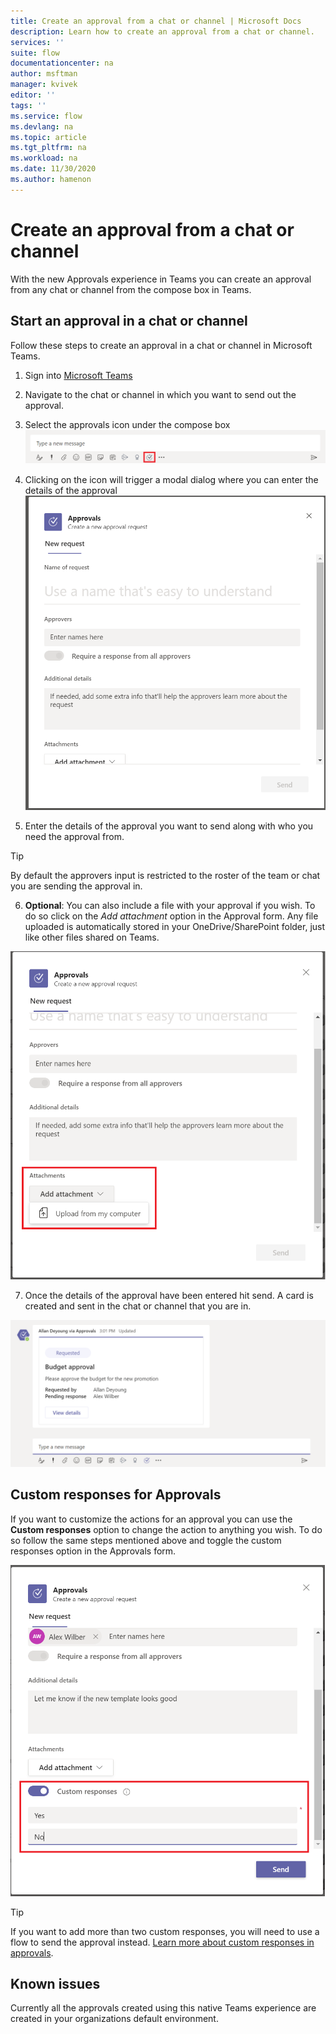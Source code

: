 ```yaml
---
title: Create an approval from a chat or channel | Microsoft Docs
description: Learn how to create an approval from a chat or channel.
services: ''
suite: flow
documentationcenter: na
author: msftman
manager: kvivek
editor: ''
tags: ''
ms.service: flow
ms.devlang: na
ms.topic: article
ms.tgt_pltfrm: na
ms.workload: na
ms.date: 11/30/2020
ms.author: hamenon
---
```


# Create an approval from a chat or channel

With the new Approvals experience in Teams you can create an approval from any chat or channel from the compose box in Teams.

## Start an approval in a chat or channel

Follow these steps to create an approval in a chat or channel in Microsoft Teams.

1. Sign into [Microsoft Teams](https://teams.microsoft.com)

2. Navigate to the chat or channel in which you want to send out the approval.

3. Select the approvals icon under the compose box
![Start an approval in chat](../media/native-approvals-in-teams/approvals-compose-box.png)

4. Clicking on the icon will trigger a modal dialog where you can enter the details of the approval
![Approvals form](../media/native-approvals-in-teams/approvals-dialog-box.png)

5. Enter the details of the approval you want to send along with who you need the approval from.

>[!TIP]
>By default the approvers input is restricted to the roster of the team or chat you are sending the approval in.

6. **Optional**: You can also include a file with your approval if you wish. To do so click on the *Add attachment* option in the Approval form. Any file uploaded is automatically stored in your OneDrive/SharePoint folder, just like other files shared on Teams.

![Add attachment to approvals](../media/native-approvals-in-teams/approval-attach.png)


7. Once the details of the approval have been entered hit send. A card is created and sent in the chat or channel that you are in.

![Approvals card](../media/native-approvals-in-teams/approvals-card.png)

## Custom responses for Approvals

If you want to customize the actions for an approval you can use the **Custom responses** option to change the action to anything you wish. To do so follow the same steps mentioned above and toggle the custom responses option in the Approvals form.

![Custom responses](../media/native-approvals-in-teams/custom-responses.png)

>[!TIP]
>If you want to add more than two custom responses, you will need to use a flow to send the approval instead. [Learn more about custom responses in approvals](../create-approval-response-options.md).


## Known issues

Currently all the approvals created using this native Teams experience are created in your organizations default environment.

